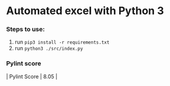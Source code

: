 # Automated excel with Python 3

### Steps to use:

1. run `pip3 install -r requirements.txt`
2. run `python3 ./src/index.py`

### Pylint score

| Pylint Score | 8.05 |

